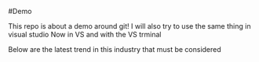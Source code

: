 #Demo

This repo is about a demo around git!
I will also try to use the same thing in visual studio
Now in VS and with the VS trminal

Below are the latest trend in this industry that must be considered